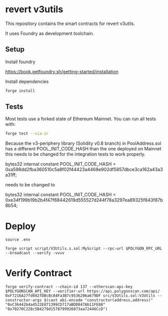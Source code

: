 # revert v3utils

This repository contains the smart contracts for revert v3utils.

It uses Foundry as development toolchain.


## Setup

Install foundry 

https://book.getfoundry.sh/getting-started/installation

Install dependencies

```sh
forge install
```


## Tests

Most tests use a forked state of Ethereum Mainnet. You can run all tests with: 

```sh
forge test --via-ir
```


Because the v3-periphery library (Solidity v0.8 branch) in PoolAddress.sol has a different POOL_INIT_CODE_HASH than the one deployed on Mainnet this needs to be changed for the integration tests to work properly.

bytes32 internal constant POOL_INIT_CODE_HASH = 0xa598dd2fba360510c5a8f02f44423a4468e902df5857dbce3ca162a43a3a31ff;

needs to be changed to 

bytes32 internal constant POOL_INIT_CODE_HASH = 0xe34f199b19b2b4f47f68442619d555527d244f78a3297ea89325f843f87b8b54;

# Deploy
```
source .env
```

```
forge script script/V3Utils.s.sol:MyScript --rpc-url $POLYGON_RPC_URL --broadcast --verify -vvvv
```

# Verify Contract
```
forge verify-contract --chain-id 137 --etherscan-api-key $POLYGONSCAN_API_KEY --verifier-url https://api.polygonscan.com/api/ 0xF7216A27fd692fDBcBc84Fa3B7c9536206a679DF src/V3Utils.sol:V3Utils --constructor-args $(cast abi-encode "constructor(address,address)" "0xC36442b4a4522E871399CD717aBDD847Ab11FE88" "0x70270C228c5B4279d1578799926873aa72446CcD")
```

